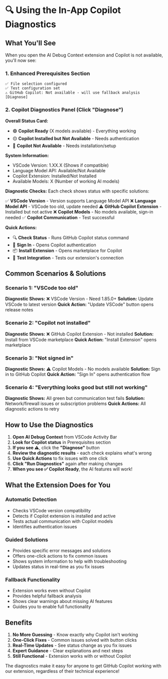 # 🔍 Using the In-App Copilot Diagnostics

## What You'll See

When you open the AI Debug Context extension and Copilot is not available, you'll now see:

### 1. Enhanced Prerequisites Section
```
✅ File selection configured
✅ Test configuration set  
⚠️ GitHub Copilot: Not available - will use fallback analysis [Diagnose]
```

### 2. Copilot Diagnostics Panel (Click "Diagnose")

**Overall Status Card:**
- 🟢 **Copilot Ready** (X models available) - Everything working
- 🟡 **Copilot Installed but Not Available** - Needs authentication
- 🔴 **Copilot Not Available** - Needs installation/setup

**System Information:**
- VSCode Version: 1.XX.X (Shows if compatible)
- Language Model API: Available/Not Available
- Copilot Extension: Installed/Not Installed  
- Available Models: X (Number of working AI models)

**Diagnostic Checks:**
Each check shows status with specific solutions:

✅ **VSCode Version** - Version supports Language Model API
❌ **Language Model API** - VSCode too old, update needed
⚠️ **GitHub Copilot Extension** - Installed but not active
❌ **Copilot Models** - No models available, sign-in needed
✅ **Copilot Communication** - Test successful

**Quick Actions:**
- 🔍 **Check Status** - Runs GitHub Copilot status command
- 🔑 **Sign In** - Opens Copilot authentication
- 📦 **Install Extension** - Opens marketplace for Copilot
- 🧪 **Test Integration** - Tests our extension's connection

## Common Scenarios & Solutions

### Scenario 1: "VSCode too old"
**Diagnostic Shows:** ❌ VSCode Version - Need 1.85.0+
**Solution:** Update VSCode to latest version
**Quick Action:** "Update VSCode" button opens release notes

### Scenario 2: "Copilot not installed"  
**Diagnostic Shows:** ❌ GitHub Copilot Extension - Not installed
**Solution:** Install from VSCode marketplace
**Quick Action:** "Install Extension" opens marketplace

### Scenario 3: "Not signed in"
**Diagnostic Shows:** ⚠️ Copilot Models - No models available
**Solution:** Sign in to GitHub Copilot
**Quick Action:** "Sign In" opens authentication flow

### Scenario 4: "Everything looks good but still not working"
**Diagnostic Shows:** All green but communication test fails
**Solution:** Network/firewall issues or subscription problems
**Quick Actions:** All diagnostic actions to retry

## How to Use the Diagnostics

1. **Open AI Debug Context** from VSCode Activity Bar
2. **Look for Copilot status** in Prerequisites section
3. **If you see ⚠️**, click the **"Diagnose"** button
4. **Review the diagnostic results** - each check explains what's wrong
5. **Use Quick Actions** to fix issues with one click
6. **Click "Run Diagnostics"** again after making changes
7. **When you see ✅ Copilot Ready**, the AI features will work!

## What the Extension Does for You

### Automatic Detection
- Checks VSCode version compatibility
- Detects if Copilot extension is installed and active
- Tests actual communication with Copilot models
- Identifies authentication issues

### Guided Solutions
- Provides specific error messages and solutions
- Offers one-click actions to fix common issues
- Shows system information to help with troubleshooting
- Updates status in real-time as you fix issues

### Fallback Functionality
- Extension works even without Copilot
- Provides helpful fallback analysis
- Shows clear warnings about missing AI features
- Guides you to enable full functionality

## Benefits

1. **No More Guessing** - Know exactly why Copilot isn't working
2. **One-Click Fixes** - Common issues solved with button clicks  
3. **Real-Time Updates** - See status change as you fix issues
4. **Expert Guidance** - Clear explanations and next steps
5. **Still Functional** - Extension works with or without Copilot

The diagnostics make it easy for anyone to get GitHub Copilot working with our extension, regardless of their technical experience!
